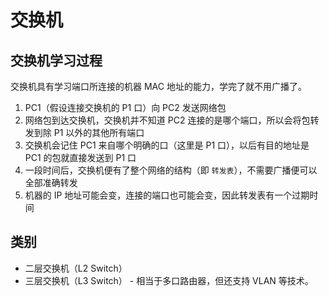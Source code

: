 # 交换机

## 交换机学习过程

交换机具有学习端口所连接的机器 MAC 地址的能力，学完了就不用广播了。

1. PC1（假设连接交换机的 P1 口）向 PC2 发送网络包
2. 网络包到达交换机，交换机并不知道 PC2 连接的是哪个端口，所以会将包转发到除 P1 以外的其他所有端口
3. 交换机会记住 PC1 来自哪个明确的口（这里是 P1 口），以后有目的地址是 PC1 的包就直接发送到 P1 口
4. 一段时间后，交换机便有了整个网络的结构（即 `转发表`），不需要广播便可以全部准确转发
5. 机器的 IP 地址可能会变，连接的端口也可能会变，因此转发表有一个过期时间

## 类别

* 二层交换机（L2 Switch）
* 三层交换机（L3 Switch） - 相当于多口路由器，但还支持 VLAN 等技术。